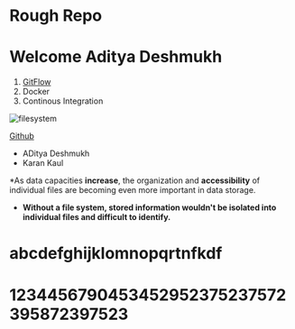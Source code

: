 # Rough Repo


# Welcome Aditya Deshmukh

1. [GitFlow](/gitflow.md)
3. Docker
4. Continous Integration

![filesystem](https://user-images.githubusercontent.com/37020817/66274942-bea52600-e851-11e9-9dfc-4ac122c2a3ed.jpg)

[Github](https://github.githubassets.com/images/modules/logos_page/GitHub-Mark.png)


* ADitya Deshmukh
* Karan Kaul


*As data capacities **increase**, the organization and **accessibility** of individual files are becoming even more important in data storage.
* **Without a file system, stored information wouldn't be isolated into individual files and difficult to identify.**



# abcdefghijklomnopqrtnfkdf
# 1234456790453452952375237572395872397523
